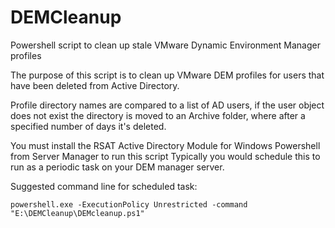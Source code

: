 # DEMCleanup
Powershell script to clean up stale VMware Dynamic Environment Manager profiles

The purpose of this script is to clean up VMware DEM profiles for users that have been deleted from Active Directory.

Profile directory names are compared to a list of AD users, if the user object does not exist the directory
is moved to an Archive folder, where after a specified number of days it's deleted.

You must install the RSAT Active Directory Module for Windows Powershell from Server Manager to run this script
Typically you would schedule this to run as a periodic task on your DEM manager server.

Suggested command line for scheduled task:
```
powershell.exe -ExecutionPolicy Unrestricted -command "E:\DEMCleanup\DEMcleanup.ps1"
```
